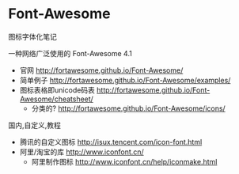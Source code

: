 # Font-Awesome

图标字体化笔记

一种网络广泛使用的 Font-Awesome 4.1

* 官网 http://fortawesome.github.io/Font-Awesome/
* 简单例子 http://fortawesome.github.io/Font-Awesome/examples/
* 图标表格即unicode码表 http://fortawesome.github.io/Font-Awesome/cheatsheet/ 
  * 分类的? http://fortawesome.github.io/Font-Awesome/icons/


国内,自定义,教程

* 腾讯的自定义图标 http://isux.tencent.com/icon-font.html
* 阿里/淘宝的库 http://www.iconfont.cn/
  * 阿里制作图标 http://www.iconfont.cn/help/iconmake.html